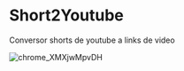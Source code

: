 # Short2Youtube
Conversor shorts de youtube a links de video

![chrome_XMXjwMpvDH](https://github.com/user-attachments/assets/2748096f-5026-447e-8d3a-799821cd729c)
